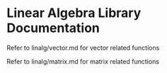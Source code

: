 # Linear Algebra Library Documentation

Refer to linalg/vector.md for vector related functions

Refer to linalg/matrix.md for matrix related functions
